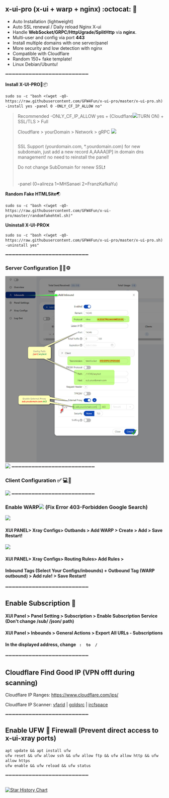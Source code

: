 ## x-ui-pro (x-ui + warp + nginx) :octocat:	:open_file_folder:	
- Auto Installation (lightweight)
- Auto SSL renewal / Daily reload Nginx X-ui
- Handle **WebSocket/GRPC/HttpUgrade/SplitHttp** via **nginx**.
- Multi-user and config via port **443**
- Install multiple domains with one server/panel
- More security and low detection with nginx
- Compatible with Cloudflare
- Random 150+ fake template!
- Linux Debian/Ubuntu!
  
➖➖➖➖➖➖➖➖➖➖➖➖➖➖➖➖➖➖➖➖➖➖➖➖➖

**Install X-UI-PRO**:dvd::package:

```
sudo su -c "bash <(wget -qO- https://raw.githubusercontent.com/GFW4Fun/x-ui-pro/master/x-ui-pro.sh) -install yes -panel 0 -ONLY_CF_IP_ALLOW no"
```
> 
> Recommended -ONLY_CF_IP_ALLOW yes + (Cloudflare<img src="https://raw.githubusercontent.com/GFW4Fun/x-ui-pro/master/media/cdnon.png" width="34">TURN ON) + SSL/TLS > Full
>
> Cloudflare > yourDomain > Network > gRPC <img src="https://raw.githubusercontent.com/GFW4Fun/x-ui-pro/master/media/TURNON.png" width="28">
> ##
> SSL Support (yourdomain.com, *.yourdomain.com) for new subdomain, just add a new record A,AAAA[IP] in domain dns management! no need to reinstall the
panel!
> 
> Do not change SubDomain for renew SSL❗
> ##
> -panel (0=alireza 1=MHSanaei 2=FranzKafkaYu)
> 
**Random Fake HTMLSite**:earth_asia:	
```
sudo su -c "bash <(wget -qO- https://raw.githubusercontent.com/GFW4Fun/x-ui-pro/master/randomfakehtml.sh)"
```

**Uninstall X-UI-PRO**:x:
```
sudo su -c "bash <(wget -qO- https://raw.githubusercontent.com/GFW4Fun/x-ui-pro/master/x-ui-pro.sh) -uninstall yes"
```

➖➖➖➖➖➖➖➖➖➖➖➖➖➖➖➖➖➖➖➖➖➖➖➖➖
### Server Configuration :wrench:🐧⚙️
![](https://raw.githubusercontent.com/GFW4Fun/x-ui-pro/master/media/Config_XUI_ADMIN_4.jpg)
![](https://raw.githubusercontent.com/GFW4Fun/x-ui-pro/master/media/grpc_config_format.jpg)
➖➖➖➖➖➖➖➖➖➖➖➖➖➖➖➖➖➖➖➖➖➖➖➖➖
### Client Configuration :white_check_mark:	:computer:🔌
![](https://raw.githubusercontent.com/GFW4Fun/x-ui-pro/master/media/XUI_CONFIG_XRAY_CLIENT_EDIT2.png)
➖➖➖➖➖➖➖➖➖➖➖➖➖➖➖➖➖➖➖➖➖➖➖➖➖
### Enable WARP<img src="https://raw.githubusercontent.com/GFW4Fun/x-ui-pro/master/media/cdnon.png" width="34"> (Fix Error 403-Forbidden Google Search)
![](https://raw.githubusercontent.com/GFW4Fun/x-ui-pro/master/media/error403Google.png)
#### XUI PANEL> Xray Configs> Outbands > Add WARP > Create > Add > Save Restart!
![](https://raw.githubusercontent.com/GFW4Fun/x-ui-pro/master/media/Enable_WARP.jpg)
#### XUI PANEL> Xray Configs> Routing Rules> Add Rules > 
#### Inbound Tags (Select Your Configs/inbounds) + Outbound Tag (WARP outbound) > Add rule! > Save Restart!
➖➖➖➖➖➖➖➖➖➖➖➖➖➖➖➖➖➖➖➖➖➖➖➖➖
## Enable Subscription :link:
#### XUI Panel > Panel Setting > Subscription > Enable Subscription Service (Don't change /sub/ /json/ path)
#### XUI Panel > Inbounds > General Actions > Export All URLs - Subscriptions
#### In the displayed address, change `  :  to  /  `
➖➖➖➖➖➖➖➖➖➖➖➖➖➖➖➖➖➖➖➖➖➖➖➖➖
## Cloudflare Find Good IP (VPN off❗ during scanning)
Cloudflare IP Ranges: https://www.cloudflare.com/ips/

Cloudflare IP Scanner: [vfarid](https://vfarid.github.io/cf-ip-scanner/) | [goldsrc](https://cloudflare-scanner.vercel.app) | [ircfspace](https://ircfspace.github.io/scanner/)

➖➖➖➖➖➖➖➖➖➖➖➖➖➖➖➖➖➖➖➖➖➖➖➖➖
## Enable UFW :no_entry_sign: Firewall (Prevent direct access to x-ui-xray ports)
```
apt update && apt install ufw
ufw reset && ufw allow ssh && ufw allow ftp && ufw allow http && ufw allow https
ufw enable && ufw reload && ufw status
```
➖➖➖➖➖➖➖➖➖➖➖➖➖➖➖➖➖➖➖➖➖➖➖➖➖
##
[![Star History Chart](https://api.star-history.com/svg?repos=GFW4Fun/x-ui-pro&type=Date)](https://github.com/GFW4Fun/x-ui-pro)

